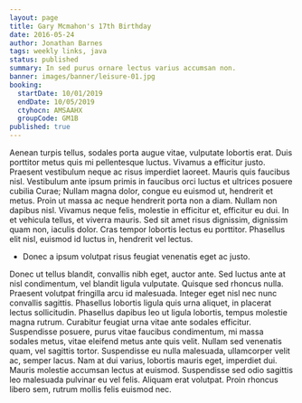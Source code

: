 ```yaml
---
layout: page
title: Gary Mcmahon's 17th Birthday
date: 2016-05-24
author: Jonathan Barnes
tags: weekly links, java
status: published
summary: In sed purus ornare lectus varius accumsan non.
banner: images/banner/leisure-01.jpg
booking:
  startDate: 10/01/2019
  endDate: 10/05/2019
  ctyhocn: AMSAAHX
  groupCode: GM1B
published: true
---
```

Aenean turpis tellus, sodales porta augue vitae, vulputate lobortis erat. Duis porttitor metus quis mi pellentesque luctus. Vivamus a efficitur justo. Praesent vestibulum neque ac risus imperdiet laoreet. Mauris quis faucibus nisl. Vestibulum ante ipsum primis in faucibus orci luctus et ultrices posuere cubilia Curae; Nullam magna dolor, congue eu euismod ut, hendrerit et metus. Proin ut massa ac neque hendrerit porta non a diam. Nullam non dapibus nisl. Vivamus neque felis, molestie in efficitur et, efficitur eu dui. In et vehicula tellus, et viverra mauris. Sed sit amet risus dignissim, dignissim quam non, iaculis dolor. Cras tempor lobortis lectus eu porttitor. Phasellus elit nisl, euismod id luctus in, hendrerit vel lectus.

* Donec a ipsum volutpat risus feugiat venenatis eget ac justo.

Donec ut tellus blandit, convallis nibh eget, auctor ante. Sed luctus ante at nisl condimentum, vel blandit ligula vulputate. Quisque sed rhoncus nulla. Praesent volutpat fringilla arcu id malesuada. Integer eget nisl nec nunc convallis sagittis. Phasellus lobortis ligula quis urna aliquet, in placerat lectus sollicitudin. Phasellus dapibus leo ut ligula lobortis, tempus molestie magna rutrum.
Curabitur feugiat urna vitae ante sodales efficitur. Suspendisse posuere, purus vitae faucibus condimentum, mi massa sodales metus, vitae eleifend metus ante quis velit. Nullam sed venenatis quam, vel sagittis tortor. Suspendisse eu nulla malesuada, ullamcorper velit ac, semper lacus. Nam at dui varius, lobortis mauris eget, imperdiet dui. Mauris molestie accumsan lectus at euismod. Suspendisse sed odio sagittis leo malesuada pulvinar eu vel felis. Aliquam erat volutpat. Proin rhoncus libero sem, rutrum mollis felis euismod nec.
